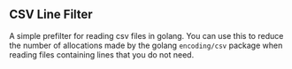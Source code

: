 ## CSV Line Filter

A simple prefilter for reading csv files in golang. You can use this to reduce the number 
of allocations made by the golang `encoding/csv` package when reading files containing 
lines that you do not need.